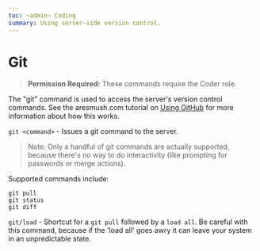 ```yaml
---
toc: ~admin~ Coding
summary: Using server-side version control.
---
```

# Git

> **Permission Required:** These commands require the Coder role.

The "git" command is used to access the server's version control commands.  See the aresmush.com tutorial on [Using GitHub](https://aresmush.com/tutorials/code/git.html) for more information about how this works.

`git <command>` - Issues a git command to the server.  

> Note: Only a handful of git commands are actually supported, because there's no way to do interactivity (like prompting for passwords or merge actions).

Supported commands include:  

    git pull
    git status
    git diff

`git/load` - Shortcut for a `git pull` followed by a `load all`. Be careful with this command, because if the 'load all' goes awry it can leave your system in an unpredictable state.
